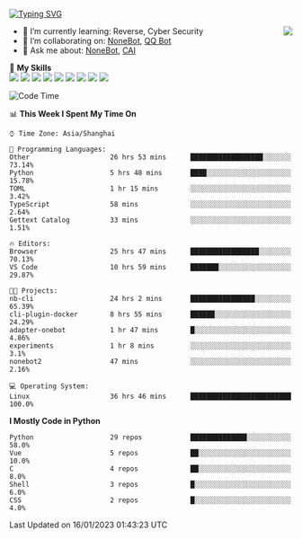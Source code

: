 [![Typing SVG](https://readme-typing-svg.herokuapp.com?size=25&duration=2500&color=8C43EA&vCenter=true&width=200&height=40&lines=Hi+there+%F0%9F%91%8B%F0%9F%8F%BB;I'm+yanyongyu)](https://git.io/typing-svg)

<a href="#">
  <img align="right" src="https://github-readme-stats.vercel.app/api?username=yanyongyu&count_private=true&show_icons=true&bg_color=15,f2f7fd,E0EAFC" />
</a>

- 🌱 I’m currently learning: Reverse, Cyber Security
- 👯 I’m collaborating on: [NoneBot](https://github.com/nonebot), [QQ Bot](https://github.com/Mrs4s/go-cqhttp)
- 💬 Ask me about: [NoneBot](https://github.com/nonebot), [CAI](https://github.com/cscs181/CAI)

🌟 **My Skills**  
![](https://img.shields.io/badge/-Python-3e74a2?style=flat-square&logo=Python&logoColor=fff)
![](https://img.shields.io/badge/-Node.js-339933?style=flat-square&logo=Node.js&logoColor=fff)
![](https://img.shields.io/badge/-Vue-4fc08d?style=flat-square&logo=Vue.js&logoColor=fff)
![](https://img.shields.io/badge/-React-2d98ce?style=flat-square&logo=React&logoColor=fff)
![](https://img.shields.io/badge/-Docker-2496ED?style=flat-square&logo=Docker&logoColor=fff)
![](https://img.shields.io/badge/-Linux-000000?style=flat-square&logo=Linux&logoColor=fff)
![](https://img.shields.io/badge/-MySQL-4479A1?style=flat-square&logo=MySQL&logoColor=fff)
![](https://img.shields.io/badge/-Redis-DC382D?style=flat-square&logo=Redis&logoColor=fff)
![](https://img.shields.io/badge/-MongoDB-47A248?style=flat-square&logo=MongoDB&logoColor=fff)

<!--START_SECTION:waka-->
![Code Time](http://img.shields.io/badge/Code%20Time-3%2C582%20hrs%2042%20mins-blue)

📊 **This Week I Spent My Time On** 

```text
⌚︎ Time Zone: Asia/Shanghai

💬 Programming Languages: 
Other                    26 hrs 53 mins      ██████████████████░░░░░░░   73.14% 
Python                   5 hrs 48 mins       ████░░░░░░░░░░░░░░░░░░░░░   15.78% 
TOML                     1 hr 15 mins        ░░░░░░░░░░░░░░░░░░░░░░░░░   3.42% 
TypeScript               58 mins             ░░░░░░░░░░░░░░░░░░░░░░░░░   2.64% 
Gettext Catalog          33 mins             ░░░░░░░░░░░░░░░░░░░░░░░░░   1.51%

🔥 Editors: 
Browser                  25 hrs 47 mins      █████████████████░░░░░░░░   70.13% 
VS Code                  10 hrs 59 mins      ███████░░░░░░░░░░░░░░░░░░   29.87%

🐱‍💻 Projects: 
nb-cli                   24 hrs 2 mins       ████████████████░░░░░░░░░   65.39% 
cli-plugin-docker        8 hrs 55 mins       ██████░░░░░░░░░░░░░░░░░░░   24.29% 
adapter-onebot           1 hr 47 mins        █░░░░░░░░░░░░░░░░░░░░░░░░   4.86% 
experiments              1 hr 8 mins         ░░░░░░░░░░░░░░░░░░░░░░░░░   3.1% 
nonebot2                 47 mins             ░░░░░░░░░░░░░░░░░░░░░░░░░   2.16%

💻 Operating System: 
Linux                    36 hrs 46 mins      █████████████████████████   100.0%

```

**I Mostly Code in Python** 

```text
Python                   29 repos            ██████████████░░░░░░░░░░░   58.0% 
Vue                      5 repos             ██░░░░░░░░░░░░░░░░░░░░░░░   10.0% 
C                        4 repos             ██░░░░░░░░░░░░░░░░░░░░░░░   8.0% 
Shell                    3 repos             █░░░░░░░░░░░░░░░░░░░░░░░░   6.0% 
CSS                      2 repos             █░░░░░░░░░░░░░░░░░░░░░░░░   4.0%

```



 Last Updated on 16/01/2023 01:43:23 UTC
<!--END_SECTION:waka-->
